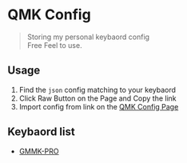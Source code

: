 # QMK Config
> Storing my personal keybaord config  
> Free Feel to use.  
 

## Usage
1. Find the `json` config matching to your keybaord
2. Click Raw Button on the Page and Copy the link
3. Import config from link on the [QMK Config Page](https://config.qmk.fm/#/durgod/dgk6x/galaxy/LAYOUT_75_ansi)


## Keybaord list
- [GMMK-PRO](./gmmk_pro/)  